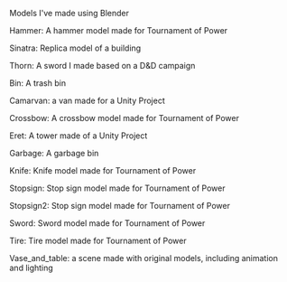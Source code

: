 Models I've made using Blender

Hammer: A hammer model made for Tournament of Power

Sinatra: Replica model of a building

Thorn: A sword I made based on a D&D campaign

Bin: A trash bin

Camarvan: a van made for a Unity Project

Crossbow: A crossbow model made for Tournament of Power

Eret: A tower made of a Unity Project

Garbage: A garbage bin 

Knife: Knife model made for Tournament of Power

Stopsign: Stop sign model made for Tournament of Power

Stopsign2: Stop sign model made for Tournament of Power

Sword: Sword model made for Tournament of Power

Tire: Tire model made for Tournament of Power

Vase_and_table: a scene made with original models, including animation and lighting 
